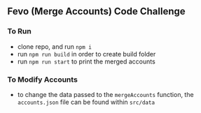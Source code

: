 ## Fevo (Merge Accounts) Code Challenge

### To Run

- clone repo, and run `npm i`
- run `npm run build` in order to create build folder
- run `npm run start` to print the merged accounts

### To Modify Accounts

- to change the data passed to the `mergeAccounts` function, the `accounts.json` file can be found within `src/data`
